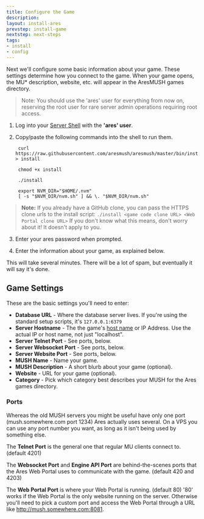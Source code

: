 ```yaml
---
title: Configure the Game
description:
layout: install-ares
prevstep: install-game
nextstep: next-steps
tags: 
- install
- config
---
```


Next we'll configure some basic information about your game.  These settings determine how you connect to the game.  When your game opens, the MU* description, website, etc. will appear in the AresMUSH games directory.

> Note: You should use the 'ares' user for everything from now on, reserving the root user for rare server admin operations requiring root access.

1. Log into your [Server Shell](/tutorials/install/server-shell) with the **'ares' user**.

2. Copy/paste the following commands into the shell to run them.

        curl https://raw.githubusercontent.com/aresmush/aresmush/master/bin/install > install
        
        chmod +x install
        
        ./install
        
        export NVM_DIR="$HOME/.nvm"
        [ -s "$NVM_DIR/nvm.sh" ] && \. "$NVM_DIR/nvm.sh" 

> <i class="fa fa-exclamation-triangle"></i> **Note:** If you already have a GitHub clone, you can pass the HTTPS clone urls to the install script: `./install <game code clone URL> <Web Portal clone URL>`   If you don't know what this means, don't worry about it!  It doesn't apply to you.

3.  Enter your ares password when prompted.

4.  Enter the information about your game, as explained below.

This will take several minutes.  There will be a lot of spam, but eventually it will say it's done.

## Game Settings

These are the basic settings you'll need to enter:

* **Database URL** - Where the database server lives.  If you're using the standard setup scripts, it's `127.0.0.1:6379`
* **Server Hostname** - The the game's [host name](/tutorials/install/getting-a-hostname) or IP Address.  Use the actual IP or host name, not just "localhost".
* **Server Telnet Port** - See ports, below.
* **Server Websocket Port** - See ports, below.
* **Server Website Port** - See ports, below.
* **MUSH Name** - Name your game.
* **MUSH Description** - A short blurb about your game (optional).
* **Website** - URL for your game (optional).
* **Category** - Pick which category best describes your MUSH for the Ares games directory.

### Ports

Whereas the old MUSH servers you might be useful have only one port (mush.somewhere.com port 1234) Ares actually uses several.  On a VPS you can use any port number you want, as long as it isn't being used by something else.

The **Telnet Port** is the general one that regular MU clients connect to.  (default 4201)

The **Websocket Port** and **Engine API Port** are behind-the-scenes ports that the Ares Web Portal uses to communicate with the game. (default 420 and 4203)

The **Web Portal Port** is where your Web Portal is running. (default 80)  '80' works if the Web Portal is the only website running on the server.  Otherwise you'll need to pick a custom port and access the Web Portal through a URL like http://mush.somewhere.com:8081.